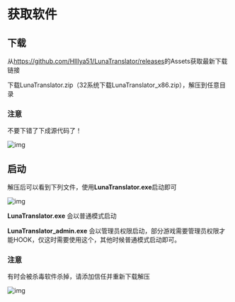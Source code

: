 # 获取软件

## 下载

从<a  target="_blank" href="https://github.com/HIllya51/LunaTranslator/releases">https://github.com/HIllya51/LunaTranslator/releases</a>的Assets获取最新下载链接

下载LunaTranslator.zip（32系统下载LunaTranslator_x86.zip），解压到任意目录

### 注意
不要下错了下成源代码了！

![img](../images/zh/down.png)

## 启动

解压后可以看到下列文件，使用**LunaTranslator.exe**启动即可


![img](../images/zh/startup.png)


**LunaTranslator.exe** 会以普通模式启动 

**LunaTranslator_admin.exe** 会以管理员权限启动，部分游戏需要管理员权限才能HOOK，仅这时需要使用这个，其他时候普通模式启动即可。



### 注意

有时会被杀毒软件杀掉，请添加信任并重新下载解压


![img](../images/zh/failed.png)